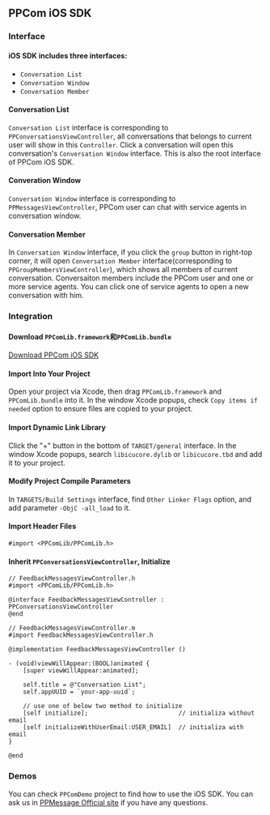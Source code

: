 ## PPCom iOS SDK

### Interface

#### iOS SDK includes three interfaces:

- `Conversation List`
- `Conversation Window`
- `Conversation Member`

#### Conversation List

`Conversation List` interface is corresponding to `PPConversationsViewController`, all conversations that belongs to current user will show in this `Controller`. Click a conversation will open this conversation's `Conversation Window` interface. This is also the root interface of PPCom iOS SDK.

#### Converation Window

`Conversation Window` interface is corresponding to `PPMessagesViewController`, PPCom user can chat with service agents in conversation window.

#### Conversation Member

In `Conversation Window` interface, if you click the `group` button in right-top corner, it will open `Conversation Member` interface(corresponding to `PPGroupMembersViewController`), which shows all members of current conversation. Conversaiton members include the PPCom user and one or more service agents. You can click one of service agents to open a new conversation with him.

### Integration

#### Download `PPComLib.framework`和`PPComLib.bundle`
  [Download PPCom iOS SDK]()

#### Import Into Your Project

Open your project via Xcode, then drag `PPComLib.framework` and `PPComLib.bundle` into it. In the window Xcode popups, check `Copy items if needed` option to ensure files are copied to your project.

#### Import Dynamic Link Library

Click the "+" button in the bottom of `TARGET/general` interface. In the window Xcode popups, search `libicucore.dylib` or `libicucore.tbd` and add it to your project.

#### Modify Project Compile Parameters

In `TARGETS/Build Settings` interface, find `Other Linker Flags` option, and add parameter `-ObjC -all_load` to it.

#### Import Header Files

```obj-c
#import <PPComLib/PPComLib.h>
```

#### Inherit `PPConversationsViewController`, Initialize

```obj-c
// FeedbackMessagesViewController.h
#import <PPComLib/PPComLib.h>

@interface FeedbackMessagesViewController : PPConversationsViewController
@end

// FeedbackMessagesViewController.m
#import FeedbackMessagesViewController.h

@implementation FeedbackMessagesViewController ()

- (void)viewWillAppear:(BOOL)animated {
    [super viewWillAppear:animated];

    self.title = @"Conversation List";
    self.appUUID = `your-app-uuid`;

    // use one of below two method to initialize
    [self initialize];                         // initializa without email
    [self initializeWithUserEmail:USER_EMAIL]  // initializa with email
}

@end
```

### Demos
You can check `PPComDemo` project to find how to use the iOS SDK. You can ask us in [PPMessage Official site](https://ppmessage.com) if you have any questions.
